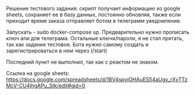 Решение тестового задания: скрипт получает информацию из google sheets, сохраняет ее в базу данных, постоянно обновляя, также если приходит время заказа отправляет ботом в телеграмм уведомление.

Запускать - sudo docker-compose up. Предварительно нужно прописать ключ апи для телеграма. Остальные ключи/пароли, я не стал прятать, так как задание тестовое.
Бота нужно самому создать и зарегистрироваться в нем через (/start)

Последний пункт не выполнил, так как с реактом не знаком.

Ссылка на google sheets:
https://docs.google.com/spreadsheets/d/1BV4spyiOHAuES54aUgy_rXyTTzMcV-CU4jhgAPu_Stk/edit#gid=0

